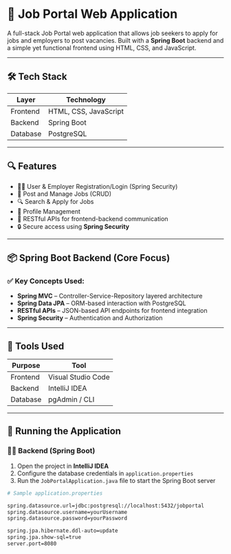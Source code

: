 # 💼 Job Portal Web Application

A full-stack Job Portal web application that allows job seekers to apply for jobs and employers to post vacancies. Built with a **Spring Boot** backend and a simple yet functional frontend using HTML, CSS, and JavaScript.

---

## 🛠 Tech Stack

| Layer      | Technology                         |
|------------|-------------------------------------|
| Frontend   | HTML, CSS, JavaScript               |
| Backend    | Spring Boot                         |
| Database   | PostgreSQL                          |

---

## 🔍 Features

- 🧑‍💼 User & Employer Registration/Login (Spring Security)
- 📃 Post and Manage Jobs (CRUD)
- 🔍 Search & Apply for Jobs
- 👤 Profile Management
- 📑 RESTful APIs for frontend-backend communication
- 🔒 Secure access using **Spring Security**

---

## 📦 Spring Boot Backend (Core Focus)

### ✅ Key Concepts Used:

- **Spring MVC** – Controller-Service-Repository layered architecture  
- **Spring Data JPA** – ORM-based interaction with PostgreSQL  
- **RESTful APIs** – JSON-based API endpoints for frontend integration  
- **Spring Security** – Authentication and Authorization  

---

## 🧪 Tools Used

| Purpose     | Tool               |
|-------------|--------------------|
| Frontend    | Visual Studio Code |
| Backend     | IntelliJ IDEA      |
| Database    | pgAdmin / CLI      |

---

## 🚀 Running the Application

### 🧑‍💻 Backend (Spring Boot)

1. Open the project in **IntelliJ IDEA**
2. Configure the database credentials in `application.properties`
3. Run the `JobPortalApplication.java` file to start the Spring Boot server

```bash
# Sample application.properties

spring.datasource.url=jdbc:postgresql://localhost:5432/jobportal
spring.datasource.username=yourUsername
spring.datasource.password=yourPassword

spring.jpa.hibernate.ddl-auto=update
spring.jpa.show-sql=true
server.port=8080
